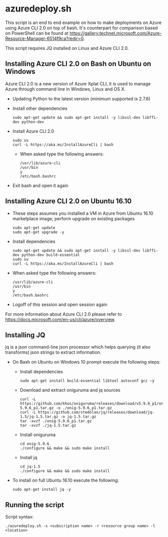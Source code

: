# azuredeploy.sh

This script is an end to end example on how to make deployments on Azure using Azure CLI 2.0 on top of bash. It's counterpart for comparison based on PowerShell can be found at https://gallery.technet.microsoft.com/Azure-Resource-Manager-6514f9ca?redir=0. 

This script requires JQ installed on Linux and Azure CLI 2.0.

## Installing Azure CLI 2.0 on Bash on Ubuntu on Windows
Azure CLI 2.0 is a new version of Azure Xplat CLI, it is used to manage Azure through command line in Windows, Linux and OS X.

* Updating Python to the latest version (minimum supported is 2.7.6)
* Install other dependencies

  ```
  sudo apt-get update && sudo apt-get install -y libssl-dev libffi-dev python-dev
  ```
  
* Install Azure CLI 2.0

  ```
  sudo su
  curl -L https://aka.ms/InstallAzureCli | bash
  ```
  
  * When asked type the following answers:
  
    ```
    /usr/lib/azure-cli
    /usr/bin
    y
    /etc/bash.bashrc
    ```
    
* Exit bash and open it again

## Installing Azure CLI 2.0 on Ubuntu 16.10

* These steps assumes you installed a VM in Azure from Ubuntu 16.10 marketplace image, perform upgrade on existing packages

  ```
  sudo apt-get update
  sudo apt-get upgrade -y
  ```
  
* Install dependencies

  ```
  sudo apt-get update && sudo apt-get install -y libssl-dev libffi-dev python-dev build-essential
  sudo su
  curl -L https://aka.ms/InstallAzureCli | bash
  ```

* When asked type the following answers:
  
    ```
    /usr/lib/azure-cli    
    /usr/bin
    y
    /etc/bash.bashrc
    ```
    
* Logoff of this session and open session again

For more information about Azure CLI 2.0 please refer to https://docs.microsoft.com/en-us/cli/azure/overview.

## Installing JQ 
jq is a json command-line json processor which helps querying (it also transforms) json strings to extract information.

* On Bash on Ubuntu on Windows 10 prompt execute the following steps:

  * Install dependencies
  
    ```
    sudo apt-get install build-essential libtool autoconf gcc –y
    ```

  * Download and extract oniguruma and jq sources
    
    ```
    curl -L https://github.com/kkos/oniguruma/releases/download/v5.9.6_p1/onig-5.9.6_p1.tar.gz -o ./onig-5.9.6_p1.tar.gz
    curl -L https://github.com/stedolan/jq/releases/download/jq-1.5/jq-1.5.tar.gz -o jq-1.5.tar.gz
    tar -xvzf ./onig-5.9.6_p1.tar.gz
    tar -xvzf ./jq-1.5.tar.gz
    ```

  * Install oniguruma
  
    ```  
    cd onig-5.9.6
    ./configure && make && sudo make install
    ```

  * Install jq

    ```
    cd jq-1.5
    ./configure && make && sudo make install
    ```

* To install on full Ubuntu 16.10 execute the following:
  
  ```
  sudo apt-get install jq -y
  ```

## Running the script
Script syntax:

```
./azuredeploy.sh -s <subscription name> -r <resource group name> -l <location>
```
